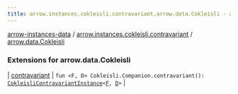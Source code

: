 ```yaml
---
title: arrow.instances.cokleisli.contravariant.arrow.data.Cokleisli - arrow-instances-data
---
```


[arrow-instances-data](../../index.html) / [arrow.instances.cokleisli.contravariant](../index.html) / [arrow.data.Cokleisli](./index.html)

### Extensions for arrow.data.Cokleisli

| [contravariant](contravariant.html) | `fun <F, D> Cokleisli.Companion.contravariant(): `[`CokleisliContravariantInstance`](../../arrow.instances/-cokleisli-contravariant-instance/index.html)`<`[`F`](contravariant.html#F)`, `[`D`](contravariant.html#D)`>` |

